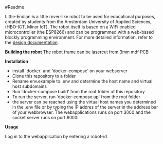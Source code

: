#Readme

Little-Endian is a little rover-like robot to be used for educational purposes, created by students from the Amsterdam University of Applied Sciences, (HBO-ICT, Minor IoT). The robot itself is based on a WiFi enabled microcontroller (the ESP8266) and can be programmed with a web-based blockly programming environment. For more detailed information, refer to the [design documentation](https://github.com/bpijls/little-endian/tree/master/documentation). 

**Building the robot**
The robot frame can be lasercut from 3mm mdf 
[PCB](https://dirtypcbs.com/store/designer/details/23296/6093/little-endian)

**Installation**

*	Install 'docker' and 'docker-compose' on your webserver
*	Clone this repository to a folder
*	Rename env.example to .env and determine the host name and virtual host subdomains
*	Run 'docker-compose build' from the root folder of this repository
*	To run the server, run 'docker-compose up' from the root folder
*	the server can be reached using the virtual host names you determined in the .env file or by typing the IP addres of the server in the address bar of your webbrowser. The webapplications runs on port 3000 and the socket server runs on port 8000.

**Usage**

Log in to the webapplication by entering a robot-id